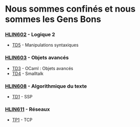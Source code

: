 # Nous sommes confinés et nous sommes les Gens Bons
### [HLIN602](https://github.com/JeanSebastienBach/LesGensBons/tree/master/HLIN602) - Logique 2
* [TD5](https://github.com/JeanSebastienBach/LesGensBons/tree/master/HLIN602/TD5) - Manipulations syntaxiques
### [HLIN603](https://github.com/JeanSebastienBach/LesGensBons/tree/master/HLIN603) - Objets avancés
* [TD3](https://github.com/JeanSebastienBach/LesGensBons/tree/master/HLIN603/TD3) - OCaml : Objets avancés
* [TD4](https://github.com/JeanSebastienBach/LesGensBons/tree/master/HLIN603/TD4) - Smalltalk
### [HLIN608](https://github.com/JeanSebastienBach/LesGensBons/tree/master/HLIN608) - Algorithmique du texte
* [TD1](https://github.com/JeanSebastienBach/LesGensBons/tree/master/HLIN608/TD1) - SSP
### [HLIN611](https://github.com/JeanSebastienBach/LesGensBons/tree/master/HLIN611) - Réseaux
* [TP1](https://github.com/JeanSebastienBach/LesGensBons/tree/master/HLIN611/TP1) - TCP
